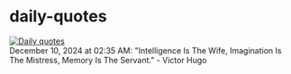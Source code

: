 # daily-quotes
[![Daily quotes](https://github.com/ceepu8/daily-quotes/actions/workflows/daily-quote.yml/badge.svg)](https://github.com/ceepu8/daily-quotes/actions/workflows/daily-quote.yml)<br/>
December 10, 2024 at 02:35 AM: "Intelligence Is The Wife, Imagination Is The Mistress, Memory Is The Servant." - Victor Hugo
